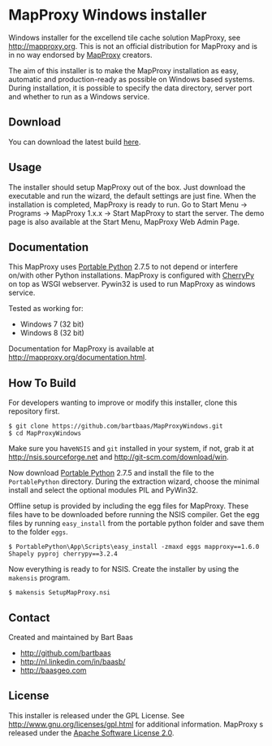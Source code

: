 # MapProxy Windows installer

Windows installer for the excellend tile cache solution MapProxy, see http://mapproxy.org. This is not an official distribution for MapProxy and is in no way endorsed by [MapProxy](http://mapproxy.org) creators.

The aim of this installer is to make the MapProxy installation as easy, automatic and production-ready as possible on Windows based systems. During installation, it is possible to specify the data directory, server port and whether to run as a Windows service.

## Download

You can download the latest build [here](https://github.com/bartbaas/MapProxyWindows/releases/download/1.6.0/MapProxy-1.6.0.exe).

## Usage

The installer should setup MapProxy out of the box. Just download the executable and run the wizard, the default settings are just fine. When the installation is completed, MapProxy is ready to run. Go to Start Menu -> Programs -> MapProxy 1.x.x -> Start MapProxy to start the server. 
The demo page is also available at the Start Menu, MapProxy Web Admin Page.

## Documentation

This MapProxy uses [Portable Python](http://portablepython.com/wiki/Download/) 2.7.5 to not depend or interfere on/with other Python installations. MapProxy is configured with [CherryPy](http://www.cherrypy.org/) on top as WSGI webserver. Pywin32 is used to run MapProxy as windows service.

Tested as working for:
- Windows 7 (32 bit)
- Windows 8 (32 bit)

Documentation for MapProxy is available at http://mapproxy.org/documentation.html.

## How To Build

For developers wanting to improve or modify this installer, clone this repository first.

    $ git clone https://github.com/bartbaas/MapProxyWindows.git
    $ cd MapProxyWindows

Make sure you have`NSIS` and `git` installed in your system, if not, grab it at http://nsis.sourceforge.net and http://git-scm.com/download/win.

Now download [Portable Python](http://portablepython.com/wiki/Download/) 2.7.5 and install the file to the `PortablePython` directory. During the extraction wizard, choose the minimal install and select the optional modules PIL and PyWin32.

Offline setup is provided by including the egg files for MapProxy. These files have to be downloaded before running the NSIS compiler. Get the egg files by running `easy_install` from the portable python folder and save them to the folder `eggs`.

    $ PortablePython\App\Scripts\easy_install -zmaxd eggs mapproxy==1.6.0 Shapely pyproj cherrypy==3.2.4

Now everything is ready to for NSIS. Create the installer by using the `makensis` program.

    $ makensis SetupMapProxy.nsi

## Contact

Created and maintained by Bart Baas

- http://github.com/bartbaas
- http://nl.linkedin.com/in/baasb/
- http://baasgeo.com

## License

This installer is released under the GPL License. See http://www.gnu.org/licenses/gpl.html for additional information. MapProxy s released under the [Apache Software License 2.0](http://www.apache.org/licenses/LICENSE-2.0.html). 
